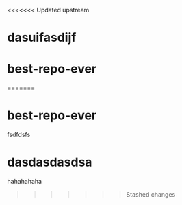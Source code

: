 <<<<<<< Updated upstream
# dasuifasdijf
# best-repo-ever
=======
# best-repo-ever
fsdfdsfs
# dasdasdasdsa
hahahahaha
>>>>>>> Stashed changes
